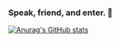 ### Speak, friend, and enter. 🧙
[![Anurag's GitHub stats](https://github-readme-stats.vercel.app/api?username=Miorey)](https://github.com/anuraghazra/github-readme-stats)


<!--
**Miorey/Miorey** is a ✨ _special_ ✨ repository because its `README.md` (this file) appears on your GitHub profile.

Here are some ideas to get you started:

- 🔭 I’m currently working on ...
- 🌱 I’m currently learning ...
- 👯 I’m looking to collaborate on ...
- 🤔 I’m looking for help with ...
- 💬 Ask me about ...
- 📫 How to reach me: ...
- 😄 Pronouns: ...
- ⚡ Fun fact: ...
-->
